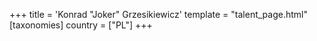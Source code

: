 +++
title = 'Konrad "Joker" Grzesikiewicz'
template = "talent_page.html"
[taxonomies]
country = ["PL"]
+++
